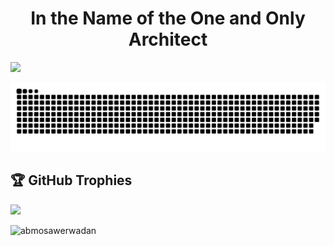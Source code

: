 <h1 align="center">In the Name of the One and Only Architect</h1>

   <img src="https://readme-typing-svg.herokuapp.com?color=E22FE4&width=380&height=28&lines=Salaam+I'm+Ab+Mosawer+Wadan..;Amir_Kabir_Polytechnic+Student;Open-Source+Enthusiast..;Learning+In+Public..;Empowering+Others;Nice+To+Meet+You+....&center=true"></a></p>
   ![snake gif](https://github.com/AbMosawerWadan/AbMosawerWadan/blob/output/github-snake-dark.svg)
## 🏆 GitHub Trophies
![](https://github-profile-trophy.vercel.app/?username=AbMosawerWadan&theme=radical&no-frame=false&no-bg=true&margin-w=4)
<p align="left"> <img src="https://komarev.com/ghpvc/?username=abmosawerwadan&label=Profile%20views&color=0e75b6&style=flat" alt="abmosawerwadan" /> </p>
<p align="left">
</p>

